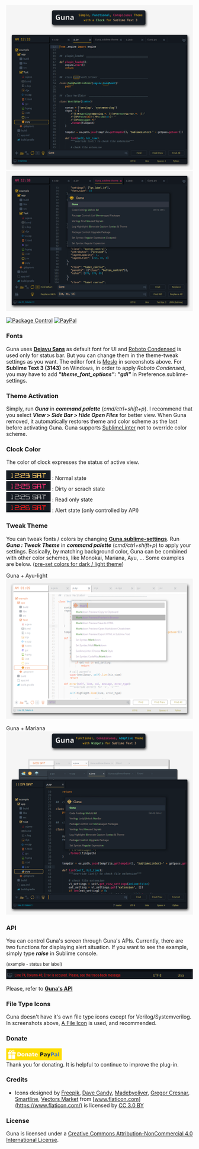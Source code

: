 [![Image of Guna][S1]][S1]
[![Image of Guna][S2]][S2]

[![Package Control](https://packagecontrol.herokuapp.com/downloads/Guna.svg?style=round-square)](https://packagecontrol.io/packages/Guna)
[![PayPal](https://img.shields.io/badge/paypal-donate-blue.svg)][PM]

### Fonts

Guna uses [__Dejavu Sans__][L1] as default font for UI and [Roboto Condensed][L2] is used only for status bar. But you can change them in the theme-tweak settings as you want. The editor font is [Meslo][L5] in screenshots above. For __Sublime Text 3 (3143)__ on Windows, in order to apply *Roboto Condensed*, you may have to add __*"theme_font_options": "gdi"*__ in Preference.sublime-settings.

### Theme Activation

Simply, run __*Guna*__ in __*command palette*__ (*cmd/ctrl+shift+p*). I recommend that you select __*View > Side Bar > Hide Open Files*__ for better view. When Guna removed, it automatically restores theme and color scheme as the last before activating Guna. Guna supports [SublimeLinter][L8] not to override color scheme.

### Clock Color

The color of clock expresses the status of active view.

![Image of Guna](https://raw.githubusercontent.com/poucotm/Links/master/image/Guna/guna-status-normal.png) : Normal state  
![Image of Guna](https://raw.githubusercontent.com/poucotm/Links/master/image/Guna/guna-status-dirty.png) : Dirty or scrach state  
![Image of Guna](https://raw.githubusercontent.com/poucotm/Links/master/image/Guna/guna-status-reado.png) : Read only state  
![Image of Guna](https://raw.githubusercontent.com/poucotm/Links/master/image/Guna/guna-status-alert.png) : Alert state (only controlled by API)

### Tweak Theme

You can tweak fonts / colors by changing [__Guna.sublime-settings__][L6]. Run __*Guna : Tweak Theme*__ in __*command palette*__ (*cmd/ctrl+shift+p*) to apply your settings. Basically, by matching background color, Guna can be combined with other color schemes, like Monokai, Mariana, Ayu, ... Some examples are below. ([pre-set colors for dark / light theme][L9])

Guna + Ayu-light
[![Image of Guna][S3]][S3]

Guna + Mariana
[![Image of Guna][S4]][S4]

### API

You can control Guna's screen through Guna's APIs. 
Currently, there are two functions for displaying alert situation. 
If you want to see the example, simply type __*raise*__ in Sublime console.

<sup>(example - status bar label)</sup>  
![Image of Guna](https://raw.githubusercontent.com/poucotm/Links/master/image/Guna/guna-alert-0.png)

Please, refer to [__Guna's API__][L10]

### File Type Icons

Guna doesn't have it's own file type icons except for Verilog/Systemverilog.
In screenshots above, [A File Icon][L7] is used, and recommended.

### Donate

[![Doate Image](https://raw.githubusercontent.com/poucotm/Links/master/image/PayPal/donate-paypal.png)][PM]  
Thank you for donating. It is helpful to continue to improve the plug-in.

### Credits

- Icons designed by [Freepik](http://www.freepik.com/), [Dave Gandy](https://www.flaticon.com/authors/dave-gandy), [Madebyoliver](https://www.flaticon.com/authors/madebyoliver), [Gregor Cresnar](https://www.flaticon.com/authors/gregor-cresnar), [Smartline](https://www.flaticon.com/authors/smartline), [Vectors Market](https://www.flaticon.com/authors/vectors-market) from [www.flaticon.com](https://www.flaticon.com/) is licensed by [CC 3.0 BY](http://creativecommons.org/licenses/by/3.0/)

### License

Guna is licensed under a [Creative Commons Attribution-NonCommercial 4.0 International License](https://creativecommons.org/licenses/by-nc/4.0/).

[S1]:https://raw.githubusercontent.com/poucotm/Links/master/image/Guna/guna-screenshot-1.png "enlarge"
[S2]:https://raw.githubusercontent.com/poucotm/Links/master/image/Guna/guna-screenshot-2.png "enlarge"
[S3]:https://raw.githubusercontent.com/poucotm/Links/master/image/Guna/guna-screenshot-3.png "enlarge"
[S4]:https://raw.githubusercontent.com/poucotm/Links/master/image/Guna/guna-screenshot-4.png "enlarge"
[L1]:https://dejavu-fonts.github.io/ "Dejavu Sans"
[L2]:https://fonts.google.com/specimen/Roboto "Roboto Family"
[L3]:https://fonts.google.com/specimen/Source+Sans+Pro "Source Sans Pro"
[L4]:https://fonts.google.com/specimen/Open+Sans "Open Sans"
[L5]:https://github.com/andreberg/Meslo-Font "Meslo"
[L6]:https://github.com/poucotm/Guna/blob/master/Guna.sublime-settings "Guna Settings"
[L7]:https://packagecontrol.io/packages/A%20File%20Icon "A File Icon"
[L8]:https://packagecontrol.io/packages/SublimeLinter "SublimeLinter"
[L9]:https://github.com/poucotm/Guna/blob/master/themes/preset/theme-settings.md
[L10]:https://github.com/poucotm/Guna/blob/master/README-API.md "Guna API"
[PP]:https://www.paypal.com/cgi-bin/webscr?cmd=_s-xclick&hosted_button_id=89YVNDSC7DZHQ "PayPal"
[PM]:https://www.paypal.me/poucotm/2.5 "PayPal"
